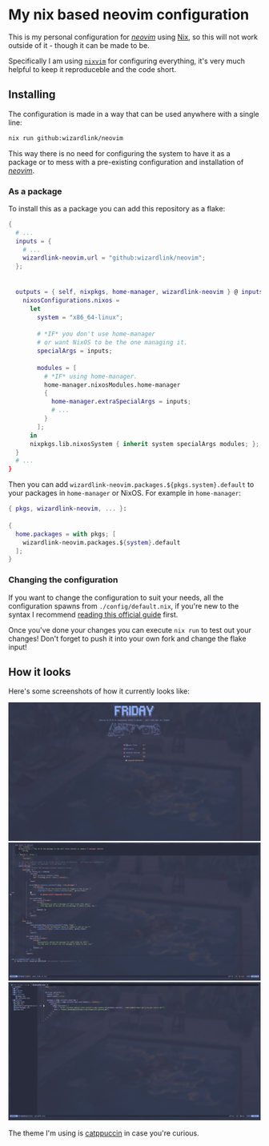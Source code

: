 # My nix based neovim configuration

This is my personal configuration for _[neovim]_ using [Nix](https://nixos.org/), so this will not work outside of it - though it can be made to be.

Specifically I am using [`nixvim`](https://github.com/nix-community/nixvim) for configuring everything, it's very much helpful to keep it reproduceble and the code short.

## Installing

The configuration is made in a way that can be used anywhere with a single line:

```sh
nix run github:wizardlink/neovim
```

This way there is no need for configuring the system to have it as a package or to mess with a pre-existing configuration and installation of _[neovim]_.

### As a package

To install this as a package you can add this repository as a flake:

```nix
{
  # ...
  inputs = {
    # ...
    wizardlink-neovim.url = "github:wizardlink/neovim";
  };


  outputs = { self, nixpkgs, home-manager, wizardlink-neovim } @ inputs: {
    nixosConfigurations.nixos =
      let
        system = "x86_64-linux";

        # *IF* you don't use home-manager
        # or want NixOS to be the one managing it.
        specialArgs = inputs;

        modules = [
          # *IF* using home-manager.
          home-manager.nixosModules.home-manager
          {
            home-manager.extraSpecialArgs = inputs;
            # ...
          }
        ];
      in
      nixpkgs.lib.nixosSystem { inherit system specialArgs modules; };
  }
  # ...
}
```

Then you can add `wizardlink-neovim.packages.${pkgs.system}.default` to your packages in `home-manager` or NixOS. For example in `home-manager`:

```nix
{ pkgs, wizardlink-neovim, ... }:

{
  home.packages = with pkgs; [
    wizardlink-neovim.packages.${system}.default
  ];
}
```

### Changing the configuration

If you want to change the configuration to suit your needs, all the configuration spawns from `./config/default.nix`, if you're new to the syntax I recommend [reading this official guide](https://nixos-and-flakes.thiscute.world/the-nix-language/) first.

Once you've done your changes you can execute `nix run` to test out your changes! Don't forget to push it into your own fork and change the flake input!

## How it looks

Here's some screenshots of how it currently looks like:

![image](./docs/example_1.png)
![image](./docs/example_2.png)
![image](./docs/example_3.png)

The theme I'm using is [catppuccin](https://github.com/catppuccin) in case you're curious.

<!--
To anyone reading this and seeing the MD013/line-length errors...
Since GitHub has word warping it isn't a problem so I'll ignore them, feel free not to ignore them though. Haha
-->

[neovim]: https://neovim.io/
